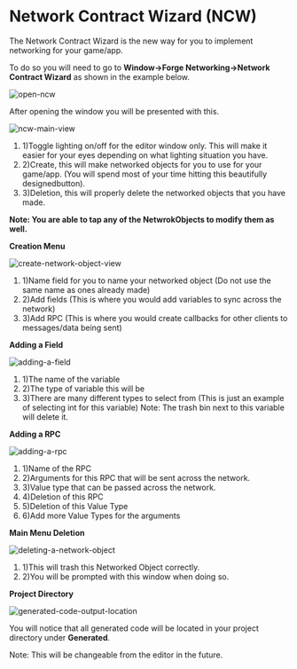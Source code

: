 # Network Contract Wizard (NCW)

The Network Contract Wizard is the new way for you to implement networking for your game/app.

To do so you will need to go to **Window->Forge Networking->Network Contract Wizard** as shown in the example below.

![open-ncw](https://raw.githubusercontent.com/BeardedManStudios/ForgeNetworkingRemastered/develop/docs/mkdocs/docs/images/ncw-1.jpg "Open NCW")

After opening the window you will be presented with this.

![ncw-main-view](https://raw.githubusercontent.com/BeardedManStudios/ForgeNetworkingRemastered/develop/docs/mkdocs/docs/images/ncw-2.jpg "NCW Main View")

1. 1)Toggle lighting on/off for the editor window only. This will make it easier for your eyes depending on what lighting situation you have.
2. 2)Create, this will make networked objects for you to use for your game/app. (You will spend most of your time hitting this beautifully designedbutton).
3. 3)Deletion, this will properly delete the networked objects that you have made.

**Note: You are able to tap any of the NetwrokObjects to modify them as well.**

**Creation Menu**

![create-network-object-view](https://raw.githubusercontent.com/BeardedManStudios/ForgeNetworkingRemastered/develop/docs/mkdocs/docs/images/ncw-3.jpg "Create Network Object View")

1. 1)Name field for you to name your networked object (Do not use the same name as ones already made)
2. 2)Add fields (This is where you would add variables to sync across the network)
3. 3)Add RPC (This is where you would create callbacks for other clients to messages/data being sent)

**Adding a Field**

![adding-a-field](https://raw.githubusercontent.com/BeardedManStudios/ForgeNetworkingRemastered/develop/docs/mkdocs/docs/images/ncw-4.jpg "Adding a Field")

1. 1)The name of the variable
2. 2)The type of variable this will be
3. 3)There are many different types to select from (This is just an example of selecting int for this variable) Note: The trash bin next to this variable will delete it.

**Adding a RPC**

![adding-a-rpc](https://raw.githubusercontent.com/BeardedManStudios/ForgeNetworkingRemastered/develop/docs/mkdocs/docs/images/ncw-5.jpg "Adding a RPC")

1. 1)Name of the RPC
2. 2)Arguments for this RPC that will be sent across the network.
3. 3)Value type that can be passed across the network.
4. 4)Deletion of this RPC
5. 5)Deletion of this Value Type
6. 6)Add more Value Types for the arguments

**Main Menu Deletion**

![deleting-a-network-object](https://raw.githubusercontent.com/BeardedManStudios/ForgeNetworkingRemastered/develop/docs/mkdocs/docs/images/ncw-6.jpg "Deleting a Network Object")

1. 1)This will trash this Networked Object correctly.
2. 2)You will be prompted with this window when doing so.

**Project Directory**

![generated-code-output-location](https://raw.githubusercontent.com/BeardedManStudios/ForgeNetworkingRemastered/develop/docs/mkdocs/docs/images/ncw-7.jpg "Generated Code Output Location")

You will notice that all generated code will be located in your project directory under **Generated**.

Note: This will be changeable from the editor in the future.